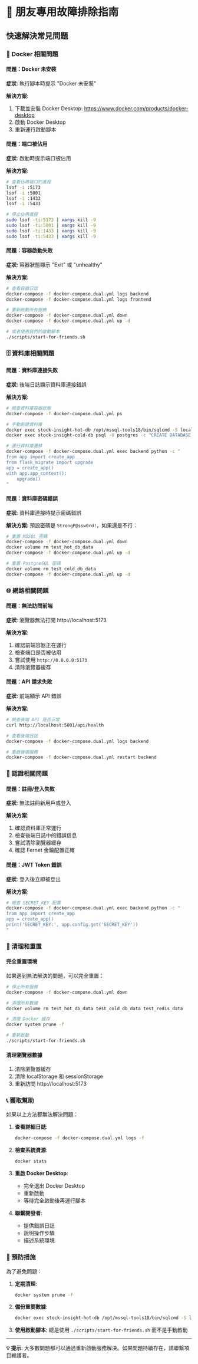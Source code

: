 # 🚀 朋友專用故障排除指南

## 快速解決常見問題

### 🐳 Docker 相關問題

#### 問題：Docker 未安裝
**症狀**: 執行腳本時提示 "Docker 未安裝"

**解決方案**:
1. 下載並安裝 Docker Desktop: https://www.docker.com/products/docker-desktop
2. 啟動 Docker Desktop
3. 重新運行啟動腳本

#### 問題：端口被佔用
**症狀**: 啟動時提示端口被佔用

**解決方案**:
```bash
# 查看佔用端口的進程
lsof -i :5173
lsof -i :5001
lsof -i :1433
lsof -i :5433

# 停止佔用進程
sudo lsof -ti:5173 | xargs kill -9
sudo lsof -ti:5001 | xargs kill -9
sudo lsof -ti:1433 | xargs kill -9
sudo lsof -ti:5433 | xargs kill -9
```

#### 問題：容器啟動失敗
**症狀**: 容器狀態顯示 "Exit" 或 "unhealthy"

**解決方案**:
```bash
# 查看容器日誌
docker-compose -f docker-compose.dual.yml logs backend
docker-compose -f docker-compose.dual.yml logs frontend

# 重新啟動所有服務
docker-compose -f docker-compose.dual.yml down
docker-compose -f docker-compose.dual.yml up -d

# 或者使用我們的啟動腳本
./scripts/start-for-friends.sh
```

### 🗄️ 資料庫相關問題

#### 問題：資料庫連接失敗
**症狀**: 後端日誌顯示資料庫連接錯誤

**解決方案**:
```bash
# 檢查資料庫容器狀態
docker-compose -f docker-compose.dual.yml ps

# 手動創建資料庫
docker exec stock-insight-hot-db /opt/mssql-tools18/bin/sqlcmd -S localhost -U sa -P 'StrongP@ssw0rd!' -C -Q "CREATE DATABASE StockInsight_Hot"
docker exec stock-insight-cold-db psql -U postgres -c "CREATE DATABASE StockInsight_Cold"

# 運行資料庫遷移
docker-compose -f docker-compose.dual.yml exec backend python -c "
from app import create_app
from flask_migrate import upgrade
app = create_app()
with app.app_context():
    upgrade()
"
```

#### 問題：資料庫密碼錯誤
**症狀**: 資料庫連接時提示密碼錯誤

**解決方案**:
預設密碼是 `StrongP@ssw0rd!`，如果還是不行：
```bash
# 重置 MSSQL 密碼
docker-compose -f docker-compose.dual.yml down
docker volume rm test_hot_db_data
docker-compose -f docker-compose.dual.yml up -d

# 重置 PostgreSQL 密碼
docker volume rm test_cold_db_data
docker-compose -f docker-compose.dual.yml up -d
```

### 🌐 網路相關問題

#### 問題：無法訪問前端
**症狀**: 瀏覽器無法打開 http://localhost:5173

**解決方案**:
1. 確認前端容器正在運行
2. 檢查端口是否被佔用
3. 嘗試使用 `http://0.0.0.0:5173`
4. 清除瀏覽器緩存

#### 問題：API 請求失敗
**症狀**: 前端顯示 API 錯誤

**解決方案**:
```bash
# 檢查後端 API 是否正常
curl http://localhost:5001/api/health

# 查看後端日誌
docker-compose -f docker-compose.dual.yml logs backend

# 重啟後端服務
docker-compose -f docker-compose.dual.yml restart backend
```

### 🔐 認證相關問題

#### 問題：註冊/登入失敗
**症狀**: 無法註冊新用戶或登入

**解決方案**:
1. 確認資料庫正常運行
2. 檢查後端日誌中的錯誤信息
3. 嘗試清除瀏覽器緩存
4. 確認 Fernet 金鑰配置正確

#### 問題：JWT Token 錯誤
**症狀**: 登入後立即被登出

**解決方案**:
```bash
# 檢查 SECRET_KEY 配置
docker-compose -f docker-compose.dual.yml exec backend python -c "
from app import create_app
app = create_app()
print('SECRET_KEY:', app.config.get('SECRET_KEY'))
"
```

### 🧹 清理和重置

#### 完全重置環境
如果遇到無法解決的問題，可以完全重置：

```bash
# 停止所有服務
docker-compose -f docker-compose.dual.yml down

# 清理所有數據
docker volume rm test_hot_db_data test_cold_db_data test_redis_data

# 清理 Docker 緩存
docker system prune -f

# 重新啟動
./scripts/start-for-friends.sh
```

#### 清理瀏覽器數據
1. 清除瀏覽器緩存
2. 清除 localStorage 和 sessionStorage
3. 重新訪問 http://localhost:5173

### 📞 獲取幫助

如果以上方法都無法解決問題：

1. **查看詳細日誌**:
   ```bash
   docker-compose -f docker-compose.dual.yml logs -f
   ```

2. **檢查系統資源**:
   ```bash
   docker stats
   ```

3. **重啟 Docker Desktop**:
   - 完全退出 Docker Desktop
   - 重新啟動
   - 等待完全啟動後再運行腳本

4. **聯繫開發者**:
   - 提供錯誤日誌
   - 說明操作步驟
   - 描述系統環境

### 🎯 預防措施

為了避免問題：

1. **定期清理**:
   ```bash
   docker system prune -f
   ```

2. **備份重要數據**:
   ```bash
   docker exec stock-insight-hot-db /opt/mssql-tools18/bin/sqlcmd -S localhost -U sa -P 'StrongP@ssw0rd!' -C -d StockInsight_Hot -Q "BACKUP DATABASE StockInsight_Hot TO DISK = '/mssql_backup/backup.bak'"
   ```

3. **使用啟動腳本**:
   總是使用 `./scripts/start-for-friends.sh` 而不是手動啟動

---

**💡 提示**: 大多數問題都可以通過重新啟動服務解決。如果問題持續存在，請聯繫項目維護者。 